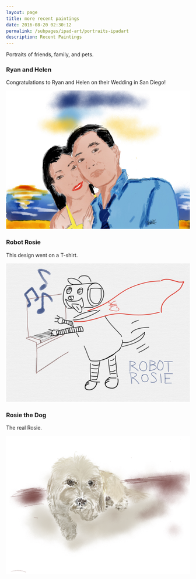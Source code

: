 ```yaml
---
layout: page
title: more recent paintings
date: 2016-08-20 02:30:12
permalink: /subpages/ipad-art/portraits-ipadart
description: Recent Paintings
---
```


Portraits of friends, family, and pets.

### Ryan and Helen

Congratulations to Ryan and Helen on their Wedding in San Diego!

![Ryan and Helen in San Diego](/assets/img/ipad-art/ryan-hoi.png)

### Robot Rosie

This design went on a T-shirt.

![Robot Rosie](/assets/img/ipad-art/robot-rosie.png)

### Rosie the Dog

The real Rosie.

![Rosie](/assets/img/ipad-art/rosie.jpg)
